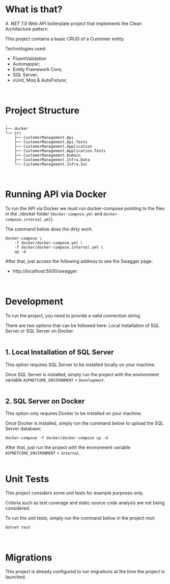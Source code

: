 # What is that?

A .NET 7.0 Web API boilerplate project that implements the Clean Architecture pattern.

This project contains a basic CRUD of a Customer entity.

Technologies used:
- FluentValidation
- Automapper;
- Entity Framework Core;
- SQL Server;
- xUnit, Moq & AutoFixture;

<br>

# Project Structure
```
.
├── docker
└── src
    ├── CustomerManagement.Api
    ├── CustomerManagement.Api.Tests
    ├── CustomerManagement.Application
    ├── CustomerManagement.Application.Tests
    ├── CustomerManagement.Domain
    ├── CustomerManagement.Infra.Data
    └── CustomerManagement.Infra.Ioc
```

<br>

# Running API via Docker

To run the API via Docker we must run docker-compose pointing to the files in the ./docker folder (`docker-compose.yml` and `docker-compose.internal.yml`).

The command below does the dirty work.

```
docker-compose \
    -f docker/docker-compose.yml \
    -f docker/docker-compose.internal.yml \
    up -d
```

After that, just access the following address to see the Swagger page:

- http://localhost:5000/swagger

<br>

# Development

To run the project, you need to provide a valid connection string.

There are two options that can be followed here: Local Installation of SQL Server or SQL Server on Docker.
<br><br>

## 1. Local Installation of SQL Server
This option requires SQL Server to be installed locally on your machine.

Once SQL Server is installed, simply run the project with the environment variable `ASPNETCORE_ENVIRONMENT` = `Development`.
<br><br>


## 2. SQL Server on Docker
This option only requires Docker to be installed on your machine.

Once Docker is installed, simply run the command below to upload the SQL Server database:

```
docker-compose -f docker/docker-compose up -d
```

After that, just run the project with the environment variable `ASPNETCORE_ENVIRONMENT` = `Internal`.
<br><br>

# Unit Tests

This project considers some unit tests for example purposes only.

Criteria such as test coverage and static source code analysis are not being considered.

To run the unit tests, simply run the command below in the project root:

```
dotnet test
```
<br>

# Migrations

This project is already configured to run migrations at the time the project is launched.
